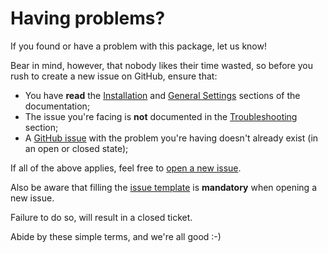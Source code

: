 # Having problems?

If you found or have a problem with this package, let us know!

Bear in mind, however, that nobody likes their time wasted, so before you rush to create a new issue on GitHub, ensure that:
- You have **read** the [Installation](installation) and [General Settings](general-settings) sections of the documentation;
- The issue you're facing is **not** documented in the [Troubleshooting](troubleshooting) section;
- A [GitHub issue](https://github.com/owen-it/laravel-auditing/issues) with the problem you're having doesn't already exist (in an open or closed state);

If all of the above applies, feel free to [open a new issue](https://github.com/owen-it/laravel-auditing/issues/new).

Also be aware that filling the [issue template](https://github.com/owen-it/laravel-auditing/blob/master/.github/ISSUE_TEMPLATE.md) is **mandatory** when opening a new issue.

Failure to do so, will result in a closed ticket.

Abide by these simple terms, and we're all good :-)
